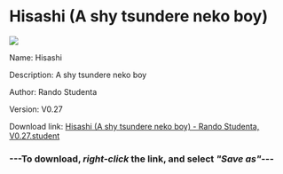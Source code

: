 # Hisashi (A shy tsundere neko boy)

<img src = "https://raw.githubusercontent.com/Arbiter1223/Koukou-Gurashi-Custom-Students/master/Students/Files/Hisashi%20(A%20shy%20tsundere%20neko%20boy).png">

Name: Hisashi

Description: A shy tsundere neko boy

Author: Rando Studenta

Version: V0.27

Download link: <a href="https://raw.githubusercontent.com/Arbiter1223/Koukou-Gurashi-Custom-Students/master/Students/Files/Hisashi%20(A%20shy%20tsundere%20neko%20boy)%20-%20Rando%20Studenta%2C%20V0.27.student">Hisashi (A shy tsundere neko boy) - Rando Studenta, V0.27.student</a>

### ---**To download, _right-click_ the link, and select _"Save as"_**---


